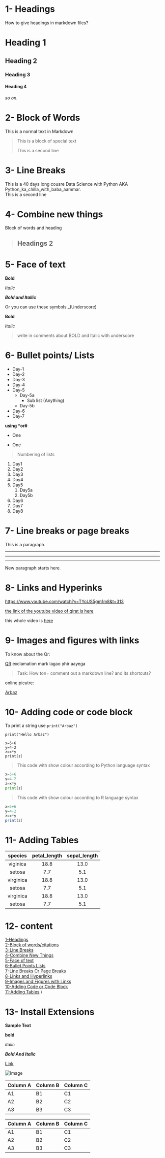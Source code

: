 
# 1- Headings
How to give headings in markdown files?
# Heading 1
## Heading 2
### Heading 3
#### Heading 4
###### so on.


# 2- Block of Words

This is a normal text in Markdown

>This is a block of special text
>
>This is a second line

# 3- Line Breaks

This is a 40 days long cousre Data Science with  Python AKA Python_ka_chilla_with_baba_aammar.\
This is a second line

# 4- Combine new things

Block of words and heading

> ## Headings 2

# 5- Face of text

**Bold**

*Italic*

***Bold and Itallic***

Or you can use these symbols
_(Underscore)

__Bold__

_Italic_

>write in comments about BOLD and Italic with underscore

# 6- Bullet points/ Lists

- Day-1
- Day-2
- Day-3
- Day-4
- Day-5
    - Day-5a
         - Sub list (Anything)
    - Day-5b
- Day-6
- Day-7

__using *or#__

* One
+ One

> Numbering of lists

1. Day1
2. Day2
3. Day3
4. Day4
5. Day5
    1. Day5a
    2. Day5b
6. Day6
7. Day7
8. Day8

# 7- Line breaks or page breaks

This is a paragraph.

---
___
***

New paragraph starts here.


# 8- Links and Hyperinks

https://www.youtube.com/watch?v=TYoUS5gm1m8&t=313

[the link of the youtube video of qirat is here](https://www.youtube.com/watch?v=TYoUS5gm1m8&t=313
)

[Abdur rahman mossad]:https://www.youtube.com/watch?v=inBCxCUW_vA

this whole video is [here][Abdur rahman mossad]


# 9- Images and figures with links

To know about the Qr:


[QR](download.png) exclamation mark lagao phir aayega

> Task: How ton= comment out a markdown line? and its shortcuts?

online picutre:

[Arbaz](https://photos.google.com/search/_cAF1QipNTjKa84qzr0GIHK8xscH2InOWrMnhyHNc_Arbaaz/photo/AF1QipPAB8mRsUrN1rgCcoEfNmCoTrYRHAvzPorbr6ES)


# 10- Adding code or code block

To print a string use  `print("Arbaz")`

`print("Hello Arbaz")`

```
x=5+6
y=4-2
z=x*y
print(z)
```
> This code with show colour according to Python language syntax 

```python
x=5+6
y=4-2
z=x*y
print(z)
```
> This code with show colour according to R language syntax 

```r
x=5+6
y=4-2
z=x*y
print(z)
```

# 11- Adding Tables

| species | petal_length | sepal_length|
|:--------: | :------------: | :------------: |
|viginica | 18.8 | 13.0 |
|setosa   | 7.7  | 5.1 |
|virginica| 18.8 | 13.0 |
|setosa   | 7.7  | 5.1|
|virginica| 18.8 | 13.0 |
|setosa   | 7.7  | 5.1|

# 12- content

[1-Headings](#1--headings)\
[2-Block of words/citations](#2--block-of-words)\
[3-Line Breaks](#3--line-breaks)\
[4-Combine New Things](#4--combine-new-things)\
[5-Face of text](#5--face-of-text)\
[6-Bullet Points Lists](#6--bullet-points-lists)\
[7-Line Breaks Or Page Breaks](#7--line-breaks-or-page-breaks)\
[8-Links and Hyperlinks](#8--links-and-hyperinks)\
[9-Images and Figures with Links](#9--images-and-figures-with-links)\
[10-Adding Code or Code Block](#10--adding-code-or-code-block)\
[11-Adding Tables](#11--adding-tables)
\


# 13- Install Extensions

**Sample Text**

**bold**

_italic_

_**Bold And Italic**_

[Link](https://photos.google.com/search/_cAF1QipNTjKa84qzr0GIHK8xscH2InOWrMnhyHNc_Arbaaz/photo/AF1QipPAB8mRsUrN1rgCcoEfNmCoTrYRHAvzPorbr6ES)

![Image](download.png)




Column A | Column B | Column C
---------|----------|---------
 A1 | B1 | C1
 A2 | B2 | C2
 A3 | B3 | C3


Column A | Column B | Column C
---------|----------|---------
 A1 | B1 | C1
 A2 | B2 | C2
 A3 | B3 | C3

 
